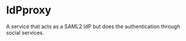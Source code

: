 IdPproxy
========

A service that acts as a SAML2 IdP but does the authentication through social
services.